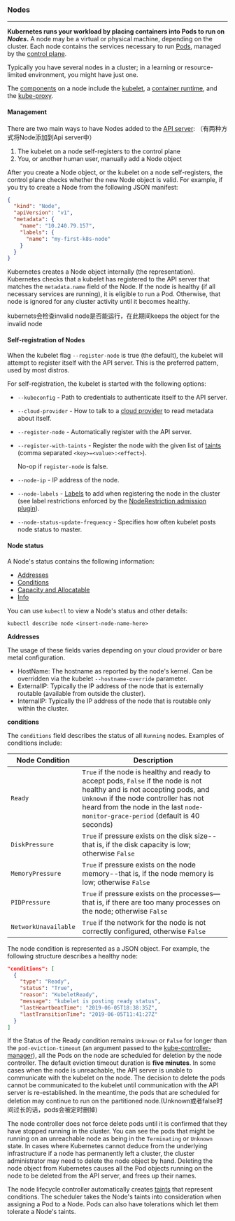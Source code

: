 ### Nodes

---

**Kubernetes runs your workload by placing containers into Pods to run on *Nodes*.** A node may be a virtual or physical machine, depending on the cluster. Each node contains the services necessary to run [Pods](https://kubernetes.io/docs/concepts/workloads/pods/), managed by the [control plane](https://kubernetes.io/docs/reference/glossary/?all=true#term-control-plane).

Typically you have several nodes in a cluster; in a learning or resource-limited environment, you might have just one.

The [components](https://kubernetes.io/docs/concepts/overview/components/#node-components) on a node include the [kubelet](https://kubernetes.io/docs/reference/generated/kubelet), a [container runtime](https://kubernetes.io/docs/setup/production-environment/container-runtimes), and the [kube-proxy](https://kubernetes.io/docs/reference/command-line-tools-reference/kube-proxy/).

#### Management

There are two main ways to have Nodes added to the [API server](https://kubernetes.io/docs/concepts/overview/components/#kube-apiserver): （有两种方式将Node添加到Api server中）

1. The kubelet on a node self-registers to the control plane
2. You, or another human user, manually add a Node object

After you create a Node object, or the kubelet on a node self-registers, the control plane checks whether the new Node object is valid. For example, if you try to create a Node from the following JSON manifest:

```json
{
  "kind": "Node",
  "apiVersion": "v1",
  "metadata": {
    "name": "10.240.79.157",
    "labels": {
      "name": "my-first-k8s-node"
    }
  }
}
```

Kubernetes creates a Node object internally (the representation). Kubernetes checks that a kubelet has registered to the API server that matches the `metadata.name` field of the Node. If the node is healthy (if all necessary services are running), it is eligible to run a Pod. Otherwise, that node is ignored for any cluster activity until it becomes healthy.

kubernets会检查invalid node是否能运行，在此期间keeps the object for the invalid node

 #### Self-registration of Nodes

When the kubelet flag `--register-node` is true (the default), the kubelet will attempt to register itself with the API server. This is the preferred pattern, used by most distros.

For self-registration, the kubelet is started with the following options:

- `--kubeconfig` - Path to credentials to authenticate itself to the API server.

- `--cloud-provider` - How to talk to a [cloud provider](https://kubernetes.io/docs/reference/glossary/?all=true#term-cloud-provider) to read metadata about itself.

- `--register-node` - Automatically register with the API server.

- `--register-with-taints` - Register the node with the given list of [taints](https://kubernetes.io/docs/concepts/scheduling-eviction/taint-and-toleration/) (comma separated `<key>=<value>:<effect>`).

  No-op if `register-node` is false.

- `--node-ip` - IP address of the node.

- `--node-labels` - [Labels](https://kubernetes.io/docs/concepts/overview/working-with-objects/labels) to add when registering the node in the cluster (see label restrictions enforced by the [NodeRestriction admission plugin](https://kubernetes.io/docs/reference/access-authn-authz/admission-controllers/#noderestriction)).

- `--node-status-update-frequency` - Specifies how often kubelet posts node status to master.

#### Node status

A Node's status contains the following information:

- [Addresses](https://kubernetes.io/docs/concepts/architecture/nodes/#addresses)
- [Conditions](https://kubernetes.io/docs/concepts/architecture/nodes/#condition)
- [Capacity and Allocatable](https://kubernetes.io/docs/concepts/architecture/nodes/#capacity)
- [Info](https://kubernetes.io/docs/concepts/architecture/nodes/#info)

You can use `kubectl` to view a Node's status and other details:

`kubectl describe node <insert-node-name-here>`

**Addresses**

The usage of these fields varies depending on your cloud provider or bare metal configuration.

- HostName: The hostname as reported by the node's kernel. Can be overridden via the kubelet `--hostname-override` parameter.
- ExternalIP: Typically the IP address of the node that is externally routable (available from outside the cluster).
- InternalIP: Typically the IP address of the node that is routable only within the cluster.

**conditions**

The `conditions` field describes the status of all `Running` nodes. Examples of conditions include:

| Node Condition       | Description                                                  |
| -------------------- | ------------------------------------------------------------ |
| `Ready`              | `True` if the node is healthy and ready to accept pods, `False` if the node is not healthy and is not accepting pods, and `Unknown` if the node controller has not heard from the node in the last `node-monitor-grace-period` (default is 40 seconds) |
| `DiskPressure`       | `True` if pressure exists on the disk size--that is, if the disk capacity is low; otherwise `False` |
| `MemoryPressure`     | `True` if pressure exists on the node memory--that is, if the node memory is low; otherwise `False` |
| `PIDPressure`        | `True` if pressure exists on the processes—that is, if there are too many processes on the node; otherwise `False` |
| `NetworkUnavailable` | `True` if the network for the node is not correctly configured, otherwise `False` |

The node condition is represented as a JSON object. For example, the following structure describes a healthy node:

```json
"conditions": [
  {
    "type": "Ready",
    "status": "True",
    "reason": "KubeletReady",
    "message": "kubelet is posting ready status",
    "lastHeartbeatTime": "2019-06-05T18:38:35Z",
    "lastTransitionTime": "2019-06-05T11:41:27Z"
  }
]
```

If the Status of the Ready condition remains `Unknown` or `False` for longer than the `pod-eviction-timeout` (an argument passed to the [kube-controller-manager](https://kubernetes.io/docs/reference/command-line-tools-reference/kube-controller-manager/)), all the Pods on the node are scheduled for deletion by the node controller. The default eviction timeout duration is **five minutes**. In some cases when the node is unreachable, the API server is unable to communicate with the kubelet on the node. The decision to delete the pods cannot be communicated to the kubelet until communication with the API server is re-established. In the meantime, the pods that are scheduled for deletion may continue to run on the partitioned node.(Unknown或者false时间过长的话，pods会被定时删掉)

The node controller does not force delete pods until it is confirmed that they have stopped running in the cluster. You can see the pods that might be running on an unreachable node as being in the `Terminating` or `Unknown` state. In cases where Kubernetes cannot deduce from the underlying infrastructure if a node has permanently left a cluster, the cluster administrator may need to delete the node object by hand. Deleting the node object from Kubernetes causes all the Pod objects running on the node to be deleted from the API server, and frees up their names.

The node lifecycle controller automatically creates [taints](https://kubernetes.io/docs/concepts/scheduling-eviction/taint-and-toleration/) that represent conditions. The scheduler takes the Node's taints into consideration when assigning a Pod to a Node. Pods can also have tolerations which let them tolerate a Node's taints.